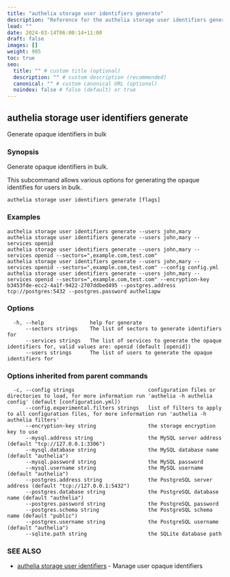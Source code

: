 ```yaml
---
title: "authelia storage user identifiers generate"
description: "Reference for the authelia storage user identifiers generate command."
lead: ""
date: 2024-03-14T06:00:14+11:00
draft: false
images: []
weight: 905
toc: true
seo:
  title: "" # custom title (optional)
  description: "" # custom description (recommended)
  canonical: "" # custom canonical URL (optional)
  noindex: false # false (default) or true
---
```


## authelia storage user identifiers generate

Generate opaque identifiers in bulk

### Synopsis

Generate opaque identifiers in bulk.

This subcommand allows various options for generating the opaque identifies for users in bulk.

```
authelia storage user identifiers generate [flags]
```

### Examples

```
authelia storage user identifiers generate --users john,mary
authelia storage user identifiers generate --users john,mary --services openid
authelia storage user identifiers generate --users john,mary --services openid --sectors=",example.com,test.com"
authelia storage user identifiers generate --users john,mary --services openid --sectors=",example.com,test.com" --config config.yml
authelia storage user identifiers generate --users john,mary --services openid --sectors=",example.com,test.com" --encryption-key b3453fde-ecc2-4a1f-9422-2707ddbed495 --postgres.address tcp://postgres:5432 --postgres.password autheliapw
```

### Options

```
  -h, --help               help for generate
      --sectors strings    The list of sectors to generate identifiers for
      --services strings   The list of services to generate the opaque identifiers for, valid values are: openid (default [openid])
      --users strings      The list of users to generate the opaque identifiers for
```

### Options inherited from parent commands

```
  -c, --config strings                        configuration files or directories to load, for more information run 'authelia -h authelia config' (default [configuration.yml])
      --config.experimental.filters strings   list of filters to apply to all configuration files, for more information run 'authelia -h authelia filters'
      --encryption-key string                 the storage encryption key to use
      --mysql.address string                  the MySQL server address (default "tcp://127.0.0.1:3306")
      --mysql.database string                 the MySQL database name (default "authelia")
      --mysql.password string                 the MySQL password
      --mysql.username string                 the MySQL username (default "authelia")
      --postgres.address string               the PostgreSQL server address (default "tcp://127.0.0.1:5432")
      --postgres.database string              the PostgreSQL database name (default "authelia")
      --postgres.password string              the PostgreSQL password
      --postgres.schema string                the PostgreSQL schema name (default "public")
      --postgres.username string              the PostgreSQL username (default "authelia")
      --sqlite.path string                    the SQLite database path
```

### SEE ALSO

* [authelia storage user identifiers](authelia_storage_user_identifiers.md)	 - Manage user opaque identifiers

